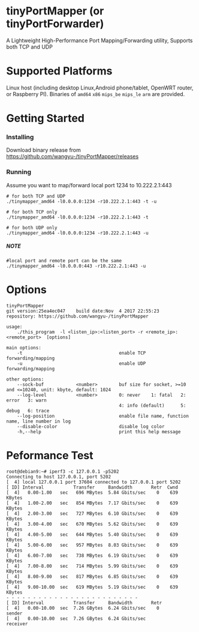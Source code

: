 # tinyPortMapper (or tinyPortForwarder)
A Lightweight High-Performance Port Mapping/Forwarding utility, Supports both TCP and UDP 

# Supported Platforms
Linux host (including desktop Linux,Android phone/tablet, OpenWRT router, or Raspberry PI). Binaries of `amd64` `x86` `mips_be` `mips_le` `arm` are provided.

# Getting Started

### Installing

Download binary release from https://github.com/wangyu-/tinyPortMapper/releases

### Running
Assume you want to map/forward local port 1234 to 10.222.2.1:443
```
# for both TCP and UDP
./tinymapper_amd64 -l0.0.0.0:1234 -r10.222.2.1:443 -t -u

# for both TCP only
./tinymapper_amd64 -l0.0.0.0:1234 -r10.222.2.1:443 -t

# for both UDP only
./tinymapper_amd64 -l0.0.0.0:1234 -r10.222.2.1:443 -u
```

##### NOTE
```
#local port and remote port can be the same
./tinymapper_amd64 -l0.0.0.0:443 -r10.222.2.1:443 -u
```
# Options
```
tinyPortMapper
git version:25ea4ec047    build date:Nov  4 2017 22:55:23
repository: https://github.com/wangyu-/tinyPortMapper

usage:
    ./this_program  -l <listen_ip>:<listen_port> -r <remote_ip>:<remote_port>  [options]

main options:
    -t                                    enable TCP forwarding/mapping
    -u                                    enable UDP forwarding/mapping

other options:
    --sock-buf            <number>        buf size for socket, >=10 and <=10240, unit: kbyte, default: 1024
    --log-level           <number>        0: never    1: fatal   2: error   3: warn
                                          4: info (default)      5: debug   6: trace
    --log-position                        enable file name, function name, line number in log
    --disable-color                       disable log color
    -h,--help                             print this help message
```

# Peformance Test
```
root@debian9:~# iperf3 -c 127.0.0.1 -p5202
Connecting to host 127.0.0.1, port 5202
[  4] local 127.0.0.1 port 37604 connected to 127.0.0.1 port 5202
[ ID] Interval           Transfer     Bandwidth       Retr  Cwnd
[  4]   0.00-1.00   sec   696 MBytes  5.84 Gbits/sec    0    639 KBytes
[  4]   1.00-2.00   sec   854 MBytes  7.17 Gbits/sec    0    639 KBytes
[  4]   2.00-3.00   sec   727 MBytes  6.10 Gbits/sec    0    639 KBytes
[  4]   3.00-4.00   sec   670 MBytes  5.62 Gbits/sec    0    639 KBytes
[  4]   4.00-5.00   sec   644 MBytes  5.40 Gbits/sec    0    639 KBytes
[  4]   5.00-6.00   sec   957 MBytes  8.03 Gbits/sec    0    639 KBytes
[  4]   6.00-7.00   sec   738 MBytes  6.19 Gbits/sec    0    639 KBytes
[  4]   7.00-8.00   sec   714 MBytes  5.99 Gbits/sec    0    639 KBytes
[  4]   8.00-9.00   sec   817 MBytes  6.85 Gbits/sec    0    639 KBytes
[  4]   9.00-10.00  sec   619 MBytes  5.19 Gbits/sec    0    639 KBytes
- - - - - - - - - - - - - - - - - - - - - - - - -
[ ID] Interval           Transfer     Bandwidth       Retr
[  4]   0.00-10.00  sec  7.26 GBytes  6.24 Gbits/sec    0             sender
[  4]   0.00-10.00  sec  7.26 GBytes  6.24 Gbits/sec                  receiver
```
